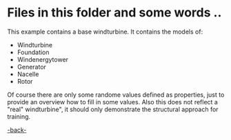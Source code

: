 # Files in this folder and some words ..

This example contains a base windturbine. It contains the models of:
- Windturbine
- Foundation
- Windenergytower
- Generator
- Nacelle
- Rotor

Of course there are only some randome values defined as properties, just to provide an overview how to fill in some values. Also this does not reflect a "real" windturbine", it should only demonstrate the structural approach for training.

[-back-](https://github.com/DittmannAxel/ADT3Dimension)


